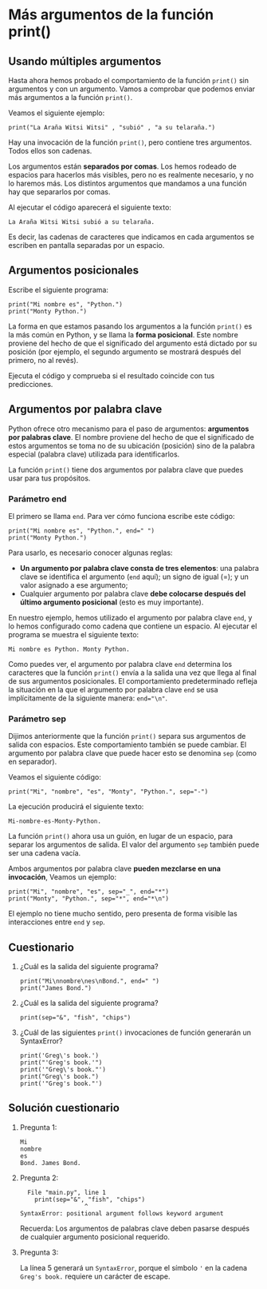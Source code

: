 # Más argumentos de la función print()

## Usando múltiples argumentos

Hasta ahora hemos probado el comportamiento de la función `print()` sin argumentos y con un argumento. Vamos a comprobar que podemos enviar más argumentos a  la función `print()`.

Veamos el siguiente ejemplo:

```
print("La Araña Witsi Witsi" , "subió" , "a su telaraña.")
```

Hay una invocación de la función `print()`, pero contiene tres argumentos. Todos ellos son cadenas.

Los argumentos están **separados por comas**. Los hemos rodeado de espacios para hacerlos más visibles, pero no es realmente necesario, y no lo haremos más. Los distintos argumentos que mandamos a una función hay que separarlos por comas.

Al ejecutar el código aparecerá el siguiente texto:

```
La Araña Witsi Witsi subió a su telaraña.
```

Es decir, las cadenas de caracteres que indicamos en cada argumentos se escriben en pantalla separadas por un espacio.

## Argumentos posicionales

Escribe el siguiente programa:

```
print("Mi nombre es", "Python.")
print("Monty Python.")
```

La forma en que estamos pasando los argumentos a la función `print()` es la más común en Python, y se llama la **forma posicional**. Este nombre proviene del hecho de que el significado del argumento está dictado por su posición (por ejemplo, el segundo argumento se mostrará después del primero, no al revés).

Ejecuta el código y comprueba si el resultado coincide con tus predicciones.

## Argumentos por palabra clave

Python ofrece otro mecanismo para el paso de argumentos: **argumentos por palabras clave**. El nombre proviene del hecho de que el significado de estos argumentos se toma no de su ubicación (posición) sino de la palabra especial (palabra clave) utilizada para identificarlos.

La función `print()` tiene dos argumentos por palabra clave que puedes usar para tus propósitos. 

### Parámetro end

El primero se llama `end`. Para ver cómo funciona escribe este código:

```
print("Mi nombre es", "Python.", end=" ")
print("Monty Python.")
```

Para usarlo, es necesario conocer algunas reglas:

* **Un argumento por palabra clave consta de tres elementos**: una palabra clave se identifica el argumento (`end` aquí); un signo de igual (=); y un valor asignado a ese argumento;
* Cualquier argumento por palabra clave **debe colocarse después del último argumento posicional** (esto es muy importante).

En nuestro ejemplo, hemos utilizado el argumento por palabra clave `end`, y lo hemos configurado como cadena que contiene un espacio. Al ejecutar el programa se muestra el siguiente texto:

```
Mi nombre es Python. Monty Python.
```

Como puedes ver, el argumento por palabra clave `end` determina los caracteres que la función `print()` envía a la salida una vez que llega al final de sus argumentos posicionales. El comportamiento predeterminado refleja la situación en la que el argumento por palabra clave `end` se usa implícitamente de la siguiente manera: `end="\n"`.

### Parámetro sep

Dijimos anteriormente que la función `print()` separa sus argumentos de salida con espacios. Este comportamiento también se puede cambiar. El argumento por palabra clave que puede hacer esto se denomina `sep` (como en separador).

Veamos el siguiente código:

```
print("Mi", "nombre", "es", "Monty", "Python.", sep="-")
```

La ejecución producirá el siguiente texto:

```
Mi-nombre-es-Monty-Python.
```

La función `print()` ahora usa un guión, en lugar de un espacio, para separar los argumentos de salida. El valor del argumento `sep` también puede ser una cadena vacía. 

Ambos argumentos por palabra clave **pueden mezclarse en una invocación**, Veamos un ejemplo:

```
print("Mi", "nombre", "es", sep="_", end="*")
print("Monty", "Python.", sep="*", end="*\n")
```

El ejemplo no tiene mucho sentido, pero presenta de forma visible las interacciones entre `end` y `sep`. 

## Cuestionario

1. ¿Cuál es la salida del siguiente programa?

    ```
    print("Mi\nnombre\nes\nBond.", end=" ")
    print("James Bond.") 
    ```

2. ¿Cuál es la salida del siguiente programa?

    ```
    print(sep="&", "fish", "chips") 
    ```

3. ¿Cuál de las siguientes `print()` invocaciones de función generarán un SyntaxError?

    ```
    print('Greg\'s book.')
    print("'Greg's book.'")
    print('"Greg\'s book."')
    print("Greg\'s book.")
    print('"Greg's book."')
    ```


## Solución cuestionario

1. Pregunta 1:

    ```
    Mi
    nombre
    es
    Bond. James Bond.
    ```
2. Pregunta 2:

    ```
      File "main.py", line 1
        print(sep="&", "fish", "chips")
                      ^
    SyntaxError: positional argument follows keyword argument
    ```

    Recuerda: Los argumentos de palabras clave deben pasarse después de cualquier argumento posicional requerido.

3. Pregunta 3:

    La línea 5 generará un `SyntaxError`, porque el símbolo `'` en la cadena `Greg's book.` requiere un carácter de escape.
